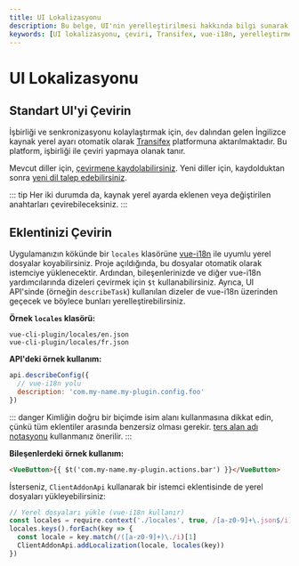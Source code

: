 ```yaml
---
title: UI Lokalizasyonu
description: Bu belge, UI'nin yerelleştirilmesi hakkında bilgi sunarak, çeviri süreçlerini ve gerekli adımları açıklamaktadır. Ayrıca, Transifex ve vue-i18n gibi araçların nasıl kullanılacağını da detaylandırmaktadır.
keywords: [UI lokalizasyonu, çeviri, Transifex, vue-i18n, yerelleştirme, diller]
---
```


# UI Lokalizasyonu

## Standart UI'yi Çevirin

İşbirliği ve senkronizasyonu kolaylaştırmak için, `dev` dalından gelen İngilizce kaynak yerel ayarı otomatik olarak [Transifex](https://www.transifex.com/vuejs/vue-cli/dashboard/) platformuna aktarılmaktadır. Bu platform, işbirliği ile çeviri yapmaya olanak tanır.

Mevcut diller için, [çevirmene kaydolabilirsiniz](https://www.transifex.com/vuejs/vue-cli/dashboard/). Yeni diller için, kaydolduktan sonra [yeni dil talep edebilirsiniz](https://www.transifex.com/vuejs/vue-cli/dashboard/).

::: tip
Her iki durumda da, kaynak yerel ayarda eklenen veya değiştirilen anahtarları çevirebileceksiniz.
:::

## Eklentinizi Çevirin

Uygulamanızın kökünde bir `locales` klasörüne [vue-i18n](https://github.com/kazupon/vue-i18n) ile uyumlu yerel dosyalar koyabilirsiniz. Proje açıldığında, bu dosyalar otomatik olarak istemciye yüklenecektir. Ardından, bileşenlerinizde ve diğer vue-i18n yardımcılarında dizeleri çevirmek için `$t` kullanabilirsiniz. Ayrıca, UI API'sinde (örneğin `describeTask`) kullanılan dizeler de vue-i18n üzerinden geçecek ve böylece bunları yerelleştirebilirsiniz.

**Örnek `locales` klasörü:**

```
vue-cli-plugin/locales/en.json
vue-cli-plugin/locales/fr.json
```

**API'deki örnek kullanım:**

```js
api.describeConfig({
  // vue-i18n yolu
  description: 'com.my-name.my-plugin.config.foo'
})
```

::: danger
Kimliğin doğru bir biçimde isim alanı kullanmasına dikkat edin, çünkü tüm eklentiler arasında benzersiz olması gerekir. [ters alan adı notasyonu](https://en.wikipedia.org/wiki/Reverse_domain_name_notation) kullanmanız önerilir.
:::

**Bileşenlerdeki örnek kullanım:**

```html
<VueButton>{{ $t('com.my-name.my-plugin.actions.bar') }}</VueButton>
```

İsterseniz, `ClientAddonApi` kullanarak bir istemci eklentisinde de yerel dosyaları yükleyebilirsiniz:

```js
// Yerel dosyaları yükle (vue-i18n kullanır)
const locales = require.context('./locales', true, /[a-z0-9]+\.json$/i)
locales.keys().forEach(key => {
  const locale = key.match(/([a-z0-9]+)\./i)[1]
  ClientAddonApi.addLocalization(locale, locales(key))
})
```